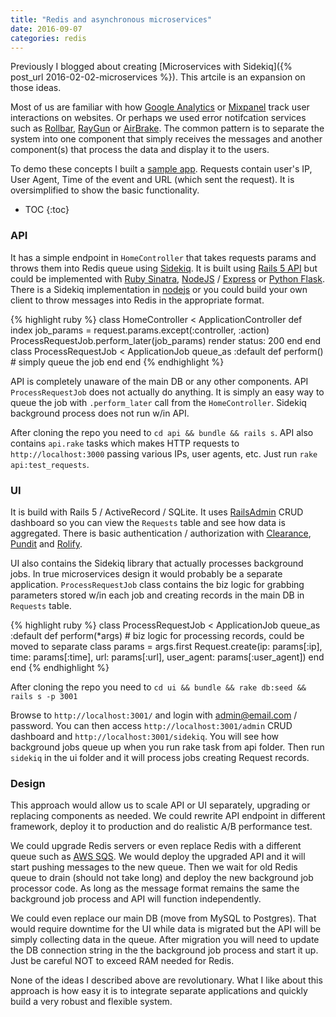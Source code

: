 ```yaml
---
title: "Redis and asynchronous microservices"
date: 2016-09-07
categories: redis
---
```


Previously I blogged about creating [Microservices with Sidekiq]({% post_url 2016-02-02-microservices %}).  This artcile is an expansion on those ideas.  

Most of us are familiar with how [Google Analytics](https://www.google.com/analytics) or [Mixpanel](https://mixpanel.com) track user interactions on websites.  Or perhaps we used error notifcation services such as [Rollbar](https://rollbar.com/), [RayGun](https://raygun.com/) or [AirBrake](https://airbrake.io/).  The common pattern is to separate the system into one component that simply receives the messages and another component(s) that process the data and display it to the users.  

To demo these concepts I built a [sample app](https://github.com/dmitrypol/redis_microservices).  Requests contain user's IP, User Agent, Time of the event and URL (which sent the request).  It is oversimplified to show the basic functionality.  

* TOC
{:toc}

### API

It has a simple endpoint in `HomeController` that takes requests params and throws them into Redis queue using [Sidekiq](https://github.com/mperham/sidekiq).  It is built using [Rails 5 API](http://edgeguides.rubyonrails.org/api_app.html) but could be implemented with [Ruby Sinatra](http://www.sinatrarb.com/), [NodeJS](https://nodejs.org/) / [Express](https://expressjs.com/) or [Python Flask](http://flask.pocoo.org/).  There is a Sidekiq implementation in [nodejs](https://www.npmjs.com/package/sidekiq) or you could build your own client to throw messages into Redis in the appropriate format.  

{% highlight ruby %}
class HomeController < ApplicationController
  def index
    job_params = request.params.except(:controller, :action)
    ProcessRequestJob.perform_later(job_params)
    render status: 200
  end
end
class ProcessRequestJob < ApplicationJob
  queue_as :default
  def perform()
    # simply queue the job
  end
end
{% endhighlight %}

API is completely unaware of the main DB or any other components.  API `ProcessRequestJob` does not actually do anything.  It is simply an easy way to queue the job with `.perform_later` call from the `HomeController`.  Sidekiq background process does not run w/in API.  

After cloning the repo you need to `cd api && bundle && rails s`.  API also contains `api.rake` tasks which makes HTTP requests to `http://localhost:3000` passing various IPs, user agents, etc.  Just run `rake api:test_requests`.  

### UI

It is build with Rails 5 / ActiveRecord / SQLite.  It uses [RailsAdmin](https://github.com/sferik/rails_admin) CRUD dashboard so you can view the `Requests` table and see how data is aggregated.  There is basic authentication / authorization with [Clearance](https://github.com/thoughtbot/clearance), [Pundit](https://github.com/elabs/pundit) and [Rolify](https://github.com/RolifyCommunity/rolify).

UI also contains the Sidekiq library that actually processes background jobs.  In true microservices design it would probably be a separate application.  `ProcessRequestJob` class contains the biz logic for grabbing parameters stored w/in each job and creating records in the main DB in `Requests` table.  

{% highlight ruby %}
class ProcessRequestJob < ApplicationJob
  queue_as :default
  def perform(*args)
    # biz logic for processing records, could be moved to separate class
    params = args.first
    Request.create(ip: params[:ip], time: params[:time], url: params[:url], user_agent: params[:user_agent])
  end
end
{% endhighlight %}

After cloning the repo you need to `cd ui && bundle && rake db:seed && rails s -p 3001`

Browse to `http://localhost:3001/` and login with admin@email.com / password.  You can then access `http://localhost:3001/admin` CRUD dashboard and `http://localhost:3001/sidekiq`.  You will see how background jobs queue up when you run rake task from api folder.  Then run `sidekiq` in the ui folder and it will process jobs creating Request records.

### Design

This approach would allow us to scale API or UI separately, upgrading or replacing components as needed.  We could rewrite API endpoint in different framework, deploy it to production and do realistic A/B performance test.  

We could upgrade Redis servers or even replace Redis with a different queue such as [AWS SQS](https://aws.amazon.com/sqs/).  We would deploy the upgraded API and it will start pushing messages to the new queue.  Then we wait for old Redis queue to drain (should not take long) and deploy the new background job processor code.  As long as the message format remains the same the background job process and API will function independently.  

We could even replace our main DB (move from MySQL to Postgres).  That would require downtime for the UI while data is migrated but the API will be simply collecting data in the queue.  After migration you will need to update the DB connection string in the the background job process and start it up.  Just be careful NOT to exceed RAM needed for Redis.  

None of the ideas I described above are revolutionary.  What I like about this approach is how easy it is to integrate separate applications and quickly build a very robust and flexible system.  
